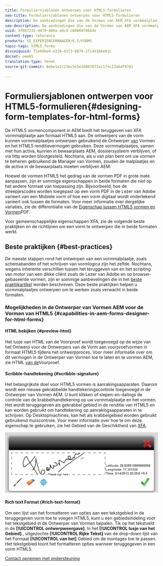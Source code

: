 ```yaml
---
title: Formuliersjablonen ontwerpen voor HTML5-formulieren
seo-title: Formuliersjablonen ontwerpen voor HTML5-formulieren
description: De aanbiedingen die van de Vormen van AEM XFA vormmalplaatje aan het formaat van HTML5 teruggeven. De ontwerpers van de vorm kunnen vormmalplaatjes ontwerpen gebruikend Ontwerper en het HTML5 renditievermogen gebruiken.
seo-description: De aanbiedingen die van de Vormen van AEM XFA vormmalplaatje aan het formaat van HTML5 teruggeven. De ontwerpers van de vorm kunnen vormmalplaatjes ontwerpen gebruikend Ontwerper en het HTML5 renditievermogen gebruiken.
uuid: 4f6b7231-4479-400a-adcd-c68064f06b4e
content-type: reference
products: SG_EXPERIENCEMANAGER/6.5/FORMS
topic-tags: hTML5_forms
discoiquuid: f2e9dbe4-e210-41f3-8878-2fc4d166e63c
docset: aem65
translation-type: tm+mt
source-git-commit: 8ebe1a2c23ec5e3e16807072ac17ec13a6df9701

---
```



# Formuliersjablonen ontwerpen voor HTML5-formulieren{#designing-form-templates-for-html-forms}

De HTML5 vormencomponent in AEM biedt het teruggeven van XFA vormmalplaatje aan formaat HTML5 aan. De ontwerpers van de vorm kunnen vormmalplaatjes ontwerpen gebruikend de Ontwerper [van](https://www.adobe.com/go/learn_aemforms_designer_63) Vormen en het HTML5 renditievermogen gebruiken. Deze vormmalplaatjes, samen met hun activa, kunnen in bewaarplaats AEM, dossiersysteem verblijven, of via http worden blootgesteld. Nochtans, als u van plan bent om uw vormen te beheren gebruikend de Manager van Vormen, zouden de malplaatjes en de activa in de bewaarplaats moeten verblijven AEM.

Hoewel de vormen HTML5 het gedrag van de vormen PDF in grote mate aanpassen, zijn er sommige eigenschappen in beide formaten die niet op het andere formaat van toepassing zijn. Bijvoorbeeld, hoe de streepjescodes worden toegepast op een vorm PDF in de Lezer van Adobe varieert van een Mobiele vorm of hoe een vorm digitaal wordt ondertekend varieert ook tussen de formaten. Voor meer informatie over dergelijke variaties, zie de differentiatie van de [Eigenschap tussen HTML5 vormen en Vormen](../../forms/using/feature-differentiation-html5-forms-pdf-forms.md)PDF.

Voor gemeenschappelijke eigenschappen XFA, zie de volgende beste praktijken en de richtlijnen om een vorm te ontwerpen die in beide formaten werkt.

## Beste praktijken {#best-practices}

De meeste stappen rond het ontwerpen van een vormmalplaatje, zoals schemabanden of het schrijven van vormlogica zijn het zelfde. Nochtans, wegens inherente verschillen tussen het teruggeven van en het scripting van motor van een dikke cliënt zoals de Lezer van Adobe en op browser-gebaseerde vormen, zijn er sommige aanbevelingen die in het [beste praktijkartikel](/help/forms/using/design-accessible-html5-forms.md) worden beschreven. Deze beste praktijken helpen u vormmalplaatjes ontwerpen om te werken zoals verwacht in beide formaten.

### Mogelijkheden in de Ontwerper van Vormen AEM voor de Vormen van HTML5 {#capabilities-in-aem-forms-designer-for-html-forms}

#### HTML bekijken {#preview-html}

Het lusje van HTML van de Voorproef wordt toegevoegd op de wijze van het Ontwerp voor de Ontwerpers van de Vorm aan voorproefvormen in formaat HTML5 tijdens het ontwerpproces. Voor meer informatie over om dit vermogen in de Ontwerper van Vormen toe te laten en te vormen AEM, zie HTML [van de](../../forms/using/preview-xdp-forms-html.md)Voorproef.

#### Scribble-handtekening {#scribble-signature}

Het belangrijkste doel voor HTML5 vormen is aanrakingsapparaten. Daarom wordt een nieuwe gekrabbelde handtekeningscontrole toegevoegd in de Ontwerper van Vormen AEM. U kunt klikken of slepen-en-dalings de controle van de krabbelhandtekening op uw vormmalplaatje en het vormen. Het wordt teruggegeven als gekrabbel gebied in de renditie van HTML5 en kan worden gebruikt om handtekening op aanrakingsapparaten in te schrijven. Op Desktopmachines, kan het als krabbelgebied worden gebruikt gebruikend muiscontrole. Voor meer informatie over hoe te om deze eigenschap te gebruiken, zie het Gebied van de Geschiktheid van [XFA](../../forms/using/scribble-signature.md).

![4](assets/4.png)

#### Rich text Format {#rich-text-format}

Om een lijst van het formatteren van opties aan een tekstgebied in de teruggegeven vorm toe te voegen HTML5, kunt u een gebiedsindeling voor het tekstgebied in de Ontwerper van Vormen bepalen. Tik op het tekstveld in de **[!UICONTROL ontwerpweergave]**. In het **[!UICONTROL lusje van het Gebied]** , uitgezochte **[!UICONTROL Rijke Tekst]** van de drop-down lijst van het Formaat **[!UICONTROL van het]** Gebied om de montages toe te passen. Het tekstgebied toont het formatteren opties wanneer teruggegeven in een vorm HTML5.

[Contact opnemen met ondersteuning](https://www.adobe.com/account/sign-in.supportportal.html)
